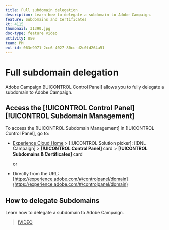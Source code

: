 ```yaml
---
title: Full subdomain delegation
description: Learn how to delegate a subdomain to Adobe Campaign. 
feature: Subdomains and Certificates
kt: 4115
thumbnail: 31390.jpg
doc-type: feature video
activity: use
team: PM
exl-id: 063e9971-2cc6-4027-80cc-d2c0fd264a51
---
```

# Full subdomain delegation

Adobe Campaign [!UICONTROL Control Panel] allows you to fully delegate a subdomain to Adobe Campaign.

## Access the [!UICONTROL Control Panel] [!UICONTROL Subdomain Management]

To access the [!UICONTROL Subdomain Management] in [!UICONTROL Control Panel], go to:

* [Experience Cloud Home](https://experience.adobe.com/#/home) > [!UICONTROL Solution picker]: [!DNL Campaign] > **[!UICONTROL Control Panel]** card > **[!UICONTROL Subdomains & Certificates]** card
  
  or
* Directly from the URL: [https://experience.adobe.com/#/controlpanel/domain](https://experience.adobe.com/#/controlpanel/domain)

## How to delegate Subdomains

Learn how to delegate a subdomain to Adobe Campaign.

>[!VIDEO](https://video.tv.adobe.com/v/31390?quality=12)
